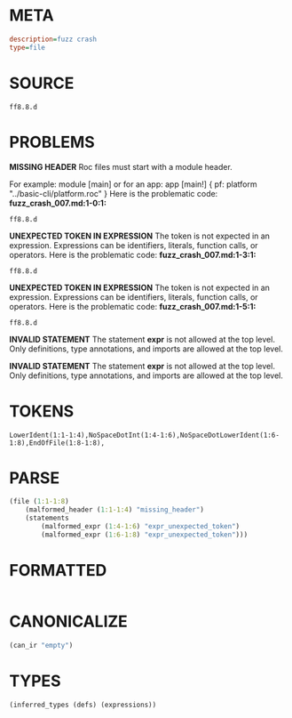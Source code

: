 # META
~~~ini
description=fuzz crash
type=file
~~~
# SOURCE
~~~roc
ff8.8.d
~~~
# PROBLEMS
**MISSING HEADER**
Roc files must start with a module header.

For example:
        module [main]
or for an app:
        app [main!] { pf: platform "../basic-cli/platform.roc" }
Here is the problematic code:
**fuzz_crash_007.md:1-0:1:**
```roc
ff8.8.d
```


**UNEXPECTED TOKEN IN EXPRESSION**
The token **<unknown>** is not expected in an expression.
Expressions can be identifiers, literals, function calls, or operators.
Here is the problematic code:
**fuzz_crash_007.md:1-3:1:**
```roc
ff8.8.d
```


**UNEXPECTED TOKEN IN EXPRESSION**
The token **<unknown>** is not expected in an expression.
Expressions can be identifiers, literals, function calls, or operators.
Here is the problematic code:
**fuzz_crash_007.md:1-5:1:**
```roc
ff8.8.d
```


**INVALID STATEMENT**
The statement **expr** is not allowed at the top level.
Only definitions, type annotations, and imports are allowed at the top level.

**INVALID STATEMENT**
The statement **expr** is not allowed at the top level.
Only definitions, type annotations, and imports are allowed at the top level.

# TOKENS
~~~zig
LowerIdent(1:1-1:4),NoSpaceDotInt(1:4-1:6),NoSpaceDotLowerIdent(1:6-1:8),EndOfFile(1:8-1:8),
~~~
# PARSE
~~~clojure
(file (1:1-1:8)
	(malformed_header (1:1-1:4) "missing_header")
	(statements
		(malformed_expr (1:4-1:6) "expr_unexpected_token")
		(malformed_expr (1:6-1:8) "expr_unexpected_token")))
~~~
# FORMATTED
~~~roc

~~~
# CANONICALIZE
~~~clojure
(can_ir "empty")
~~~
# TYPES
~~~clojure
(inferred_types (defs) (expressions))
~~~